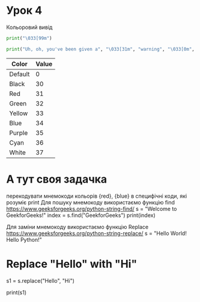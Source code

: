 # Урок 4

Кольоровий вивід

```py
print("\033[99m")

print("Uh, oh, you've been given a", "\033[31m", "warning", "\033[0m", "for being a bad, bad person.")

```

Color	|Value|
------|-----|
Default	|0|
Black	|30|
Red	|31|
Green	|32|
Yellow	|33|
Blue	|34|
Purple	|35|
Cyan	|36|
White	|37|


# А тут своя задачка 


перекодувати мнемокоди кольорів {red}, {blue} в специфічні коди, які розуміє print
Для пошуку мнемокоду використаємо функцію find https://www.geeksforgeeks.org/python-string-find/
s = "Welcome to GeekforGeeks!"
index = s.find("GeekforGeeks")
print(index)

Для заміни мнемокоду використаємо функцію Replace https://www.geeksforgeeks.org/python-string-replace/
s = "Hello World! Hello Python!"

# Replace "Hello" with "Hi"
s1 = s.replace("Hello", "Hi")

print(s1)